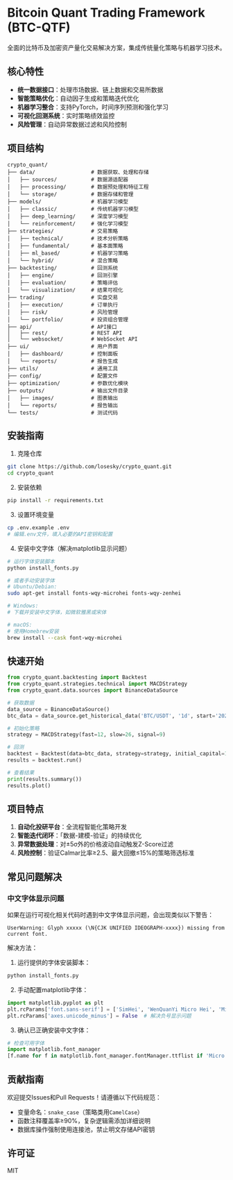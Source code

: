 # Bitcoin Quant Trading Framework (BTC-QTF)

全面的比特币及加密资产量化交易解决方案，集成传统量化策略与机器学习技术。

## 核心特性

- **统一数据接口**：处理市场数据、链上数据和交易所数据
- **智能策略优化**：自动因子生成和策略迭代优化
- **机器学习整合**：支持PyTorch，时间序列预测和强化学习
- **可视化回测系统**：实时策略绩效监控
- **风险管理**：自动异常数据过滤和风险控制

## 项目结构

```
crypto_quant/
├── data/                  # 数据获取、处理和存储
│   ├── sources/           # 数据源适配器
│   ├── processing/        # 数据预处理和特征工程
│   └── storage/           # 数据存储和管理
├── models/                # 机器学习模型
│   ├── classic/           # 传统机器学习模型
│   ├── deep_learning/     # 深度学习模型
│   └── reinforcement/     # 强化学习模型
├── strategies/            # 交易策略
│   ├── technical/         # 技术分析策略
│   ├── fundamental/       # 基本面策略
│   ├── ml_based/          # 机器学习策略
│   └── hybrid/            # 混合策略
├── backtesting/           # 回测系统
│   ├── engine/            # 回测引擎
│   ├── evaluation/        # 策略评估
│   └── visualization/     # 结果可视化
├── trading/               # 实盘交易
│   ├── execution/         # 订单执行
│   ├── risk/              # 风险管理
│   └── portfolio/         # 投资组合管理
├── api/                   # API接口
│   ├── rest/              # REST API
│   └── websocket/         # WebSocket API
├── ui/                    # 用户界面
│   ├── dashboard/         # 控制面板
│   └── reports/           # 报告生成
├── utils/                 # 通用工具
├── config/                # 配置文件
├── optimization/          # 参数优化模块
├── outputs/               # 输出文件目录
│   ├── images/            # 图表输出
│   └── reports/           # 报告输出
└── tests/                 # 测试代码
```

## 安装指南

1. 克隆仓库
```bash
git clone https://github.com/losesky/crypto_quant.git
cd crypto_quant
```

2. 安装依赖
```bash
pip install -r requirements.txt
```

3. 设置环境变量
```bash
cp .env.example .env
# 编辑.env文件，填入必要的API密钥和配置
```

4. 安装中文字体（解决matplotlib显示问题）
```bash
# 运行字体安装脚本
python install_fonts.py

# 或者手动安装字体
# Ubuntu/Debian:
sudo apt-get install fonts-wqy-microhei fonts-wqy-zenhei

# Windows:
# 下载并安装中文字体，如微软雅黑或宋体

# macOS:
# 使用Homebrew安装
brew install --cask font-wqy-microhei
```

## 快速开始

```python
from crypto_quant.backtesting import Backtest
from crypto_quant.strategies.technical import MACDStrategy
from crypto_quant.data.sources import BinanceDataSource

# 获取数据
data_source = BinanceDataSource()
btc_data = data_source.get_historical_data('BTC/USDT', '1d', start='2022-01-01')

# 初始化策略
strategy = MACDStrategy(fast=12, slow=26, signal=9)

# 回测
backtest = Backtest(data=btc_data, strategy=strategy, initial_capital=10000)
results = backtest.run()

# 查看结果
print(results.summary())
results.plot()
```

## 项目特点

1. **自动化投研平台**：全流程智能化策略开发
2. **智能迭代闭环**：「数据-建模-验证」的持续优化
3. **异常数据处理**：对±5σ外的价格波动自动触发Z-Score过滤
4. **风险控制**：验证Calmar比率≥2.5、最大回撤≤15%的策略筛选标准

## 常见问题解决

### 中文字体显示问题

如果在运行可视化相关代码时遇到中文字体显示问题，会出现类似以下警告：

```
UserWarning: Glyph xxxxx (\N{CJK UNIFIED IDEOGRAPH-xxxx}) missing from current font.
```

解决方法：

1. 运行提供的字体安装脚本：
```bash
python install_fonts.py
```

2. 手动配置matplotlib字体：
```python
import matplotlib.pyplot as plt
plt.rcParams['font.sans-serif'] = ['SimHei', 'WenQuanYi Micro Hei', 'Microsoft YaHei']  # 优先使用的中文字体
plt.rcParams['axes.unicode_minus'] = False  # 解决负号显示问题
```

3. 确认已正确安装中文字体：
```python
# 检查可用字体
import matplotlib.font_manager
[f.name for f in matplotlib.font_manager.fontManager.ttflist if 'Micro' in f.name]
```

## 贡献指南

欢迎提交Issues和Pull Requests！请遵循以下代码规范：

- 变量命名：`snake_case`（策略类用`CamelCase`）
- 函数注释覆盖率≥90%，复杂逻辑需添加详细说明
- 数据库操作强制使用连接池，禁止明文存储API密钥

## 许可证

MIT 